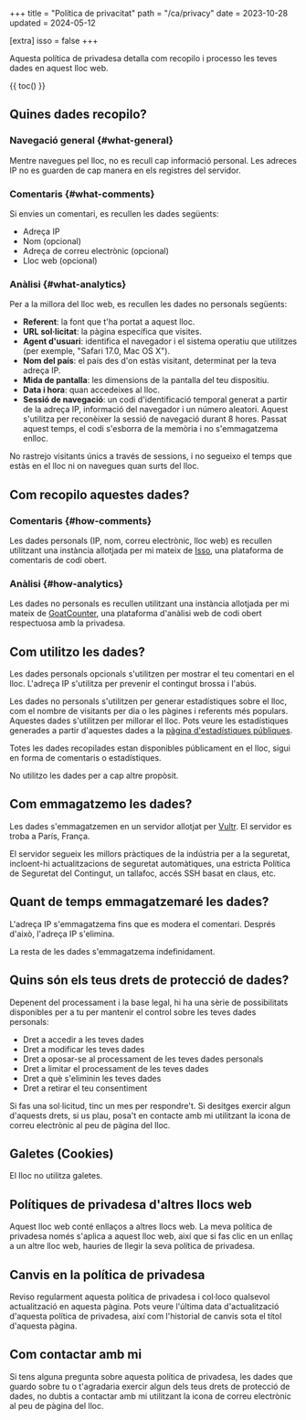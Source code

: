 +++
title = "Política de privacitat"
path = "/ca/privacy"
date = 2023-10-28
updated = 2024-05-12

[extra]
isso = false
+++

Aquesta política de privadesa detalla com recopilo i processo les teves dades en aquest lloc web.

{{ toc() }}

## Quines dades recopilo?

### Navegació general {#what-general}

Mentre navegues pel lloc, no es recull cap informació personal. Les adreces IP no es guarden de cap manera en els registres del servidor.

### Comentaris {#what-comments}

Si envies un comentari, es recullen les dades següents:

- Adreça IP
- Nom (opcional)
- Adreça de correu electrònic (opcional)
- Lloc web (opcional)

### Anàlisi {#what-analytics}

Per a la millora del lloc web, es recullen les dades no personals següents:

- **Referent**: la font que t'ha portat a aquest lloc.
- **URL sol·licitat**: la pàgina específica que visites.
- **Agent d'usuari**: identifica el navegador i el sistema operatiu que utilitzes (per exemple, "Safari 17.0, Mac OS X").
- **Nom del país**: el país des d'on estàs visitant, determinat per la teva adreça IP.
- **Mida de pantalla**: les dimensions de la pantalla del teu dispositiu.
- **Data i hora**: quan accedeixes al lloc.
- **Sessió de navegació**: un codi d'identificació temporal generat a partir de la adreça IP, informació del navegador i un número aleatori. Aquest s'utilitza per reconèixer la sessió de navegació durant 8 hores. Passat aquest temps, el codi s'esborra de la memòria i no s'emmagatzema enlloc.

No rastrejo visitants únics a través de sessions, i no segueixo el temps que estàs en el lloc ni on navegues quan surts del lloc.

## Com recopilo aquestes dades?

### Comentaris {#how-comments}

Les dades personals (IP, nom, correu electrònic, lloc web) es recullen utilitzant una instància allotjada per mi mateix de [Isso](https://isso-comments.de/), una plataforma de comentaris de codi obert.

### Anàlisi {#how-analytics}

Les dades no personals es recullen utilitzant una instància allotjada per mi mateix de [GoatCounter](https://www.goatcounter.com/), una plataforma d'anàlisi web de codi obert respectuosa amb la privadesa.

## Com utilitzo les dades?

Les dades personals opcionals s'utilitzen per mostrar el teu comentari en el lloc. L'adreça IP s'utilitza per prevenir el contingut brossa i l'abús.

Les dades no personals s'utilitzen per generar estadístiques sobre el lloc, com el nombre de visitants per dia o les pàgines i referents més populars. Aquestes dades s'utilitzen per millorar el lloc. Pots veure les estadístiques generades a partir d'aquestes dades a la [pàgina d'estadístiques públiques](https://stats.osc.garden/).

Totes les dades recopilades estan disponibles públicament en el lloc, sigui en forma de comentaris o estadístiques.

No utilitzo les dades per a cap altre propòsit.

## Com emmagatzemo les dades?

Les dades s'emmagatzemen en un servidor allotjat per [Vultr](https://www.vultr.com/). El servidor es troba a París, França.

El servidor segueix les millors pràctiques de la indústria per a la seguretat, incloent-hi actualitzacions de seguretat automàtiques, una estricta Política de Seguretat del Contingut, un tallafoc, accés SSH basat en claus, etc.

## Quant de temps emmagatzemaré les dades?

L'adreça IP s'emmagatzema fins que es modera el comentari. Després d'això, l'adreça IP s'elimina.

La resta de les dades s'emmagatzema indefinidament.

## Quins són els teus drets de protecció de dades?

Depenent del processament i la base legal, hi ha una sèrie de possibilitats disponibles per a tu per mantenir el control sobre les teves dades personals:

- Dret a accedir a les teves dades
- Dret a modificar les teves dades
- Dret a oposar-se al processament de les teves dades personals
- Dret a limitar el processament de les teves dades
- Dret a què s'eliminin les teves dades
- Dret a retirar el teu consentiment

Si fas una sol·licitud, tinc un mes per respondre't. Si desitges exercir algun d'aquests drets, si us plau, posa't en contacte amb mi utilitzant la icona de correu electrònic al peu de pàgina del lloc.

## Galetes (Cookies)

El lloc no utilitza galetes.

## Polítiques de privadesa d'altres llocs web

Aquest lloc web conté enllaços a altres llocs web. La meva política de privadesa només s'aplica a aquest lloc web, així que si fas clic en un enllaç a un altre lloc web, hauries de llegir la seva política de privadesa.

## Canvis en la política de privadesa

Reviso regularment aquesta política de privadesa i col·loco qualsevol actualització en aquesta pàgina. Pots veure l'última data d'actualització d'aquesta política de privadesa, així com l'historial de canvis sota el títol d'aquesta pàgina.

## Com contactar amb mi

Si tens alguna pregunta sobre aquesta política de privadesa, les dades que guardo sobre tu o t'agradaria exercir algun dels teus drets de protecció de dades, no dubtis a contactar amb mi utilitzant la icona de correu electrònic al peu de pàgina del lloc.
